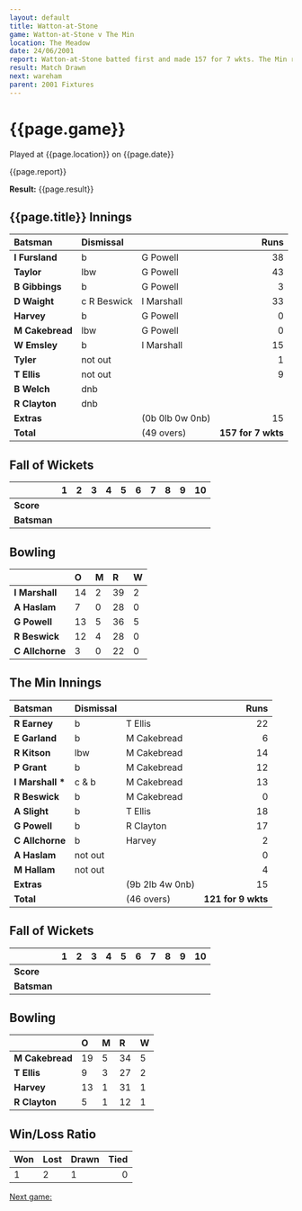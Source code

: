 ```yaml
---
layout: default
title: Watton-at-Stone
game: Watton-at-Stone v The Min
location: The Meadow
date: 24/06/2001
report: Watton-at-Stone batted first and made 157 for 7 wkts. The Min replied with 121 for 9 wkts, when time ran out
result: Match Drawn
next: wareham
parent: 2001 Fixtures
---
```


# {{page.game}}

Played at {{page.location}} on {{page.date}}

{{page.report}}

**Result:** {{page.result}}


## {{page.title}} Innings

| Batsman | Dismissal |  | Runs |
|:---|:---|---|---:|
| **I Fursland** | b | G Powell | 38 |
| **Taylor** | lbw | G Powell | 43 |
| **B Gibbings** | b | G Powell | 3 |
| **D Waight** | c R Beswick | I Marshall | 33 |
| **Harvey** | b | G Powell | 0 |
| **M Cakebread** | lbw | G Powell | 0 |
| **W Emsley** | b | I Marshall | 15 |
| **Tyler** | not out |  | 1 |
| **T Ellis** | not out |  | 9 |
| **B Welch** | dnb |  |  |
| **R Clayton** | dnb |  |  |
| **Extras** | | (0b 0lb 0w 0nb) | 15 |
| **Total** | | (49 overs) | **157 for 7 wkts** |

## Fall of Wickets

| | 1 | 2 | 3 | 4 | 5 | 6 | 7 | 8 | 9 | 10 |
|---|:---:|:---:|:---:|:---:|:---:|:---:|:---:|:---:|:---:|:---:|
| **Score** |  |  |  |  |  |  |  |  |  |  |
| **Batsman** |  |  |  |  |  |  |  |  |  |  |

## Bowling

| | O | M | R | W |
|---|:---|:---|:---|:---|
| **I Marshall** | 14 | 2 | 39 | 2 |
| **A Haslam** | 7 | 0 | 28 | 0 |
| **G Powell** | 13 | 5 | 36 | 5 |
| **R Beswick** | 12 | 4 | 28 | 0 |
| **C Allchorne** | 3 | 0 | 22 | 0 |

## The Min Innings

| Batsman | Dismissal |  | Runs |
|:---|:---|---|---:|
| **R Earney** | b | T Ellis | 22 |
| **E Garland** | b | M Cakebread | 6 |
| **R Kitson** | lbw | M Cakebread | 14 |
| **P Grant** | b | M Cakebread | 12 |
| **I Marshall &#42;** | c & b | M Cakebread | 13 |
| **R Beswick** | b | M Cakebread | 0 |
| **A Slight** | b | T Ellis | 18 |
| **G Powell** | b | R Clayton | 17 |
| **C Allchorne** | b | Harvey | 2 |
| **A Haslam** | not out |  | 0 |
| **M Hallam** | not out |  | 4 |
| **Extras** | | (9b 2lb 4w 0nb) | 15 |
| **Total** | | (46 overs) | **121 for 9 wkts** |

## Fall of Wickets

| | 1 | 2 | 3 | 4 | 5 | 6 | 7 | 8 | 9 | 10 |
|---|:---:|:---:|:---:|:---:|:---:|:---:|:---:|:---:|:---:|:---:|
| **Score** |  |  |  |  |  |  |  |  |  |  |
| **Batsman** |  |  |  |  |  |  |  |  |  |  |

## Bowling

| | O | M | R | W |
|---|:---|:---|:---|:---|
| **M Cakebread** | 19 | 5 | 34 | 5 |
| **T Ellis** | 9 | 3 | 27 | 2 |
| **Harvey** | 13 | 1 | 31 | 1 |
| **R Clayton** | 5 | 1 | 12 | 1 |

## Win/Loss Ratio

| Won | Lost | Drawn | Tied |
|:---|:---|:---|---:|
| 1 | 2 | 1 | 0 |

[Next game:]({{page.next}})